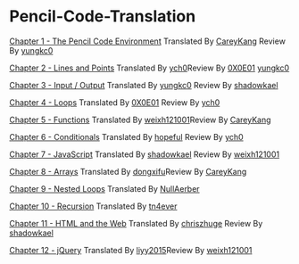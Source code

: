 # Pencil-Code-Translation

[Chapter 1 - The Pencil Code Environment](http://manual.pencilcode.net/home/pdf/101-Chapter1.pdf)
Translated By [CareyKang](https://github.com/CareyKang) Review By [yungkc0](https://github.com/yungkc0)

[Chapter 2 - Lines and Points](http://manual.pencilcode.net/home/pdf/102-Chapter2.pdf)
Translated By [ych0](https://github.com/ych0)Review By [0X0E01](https://github.com/0X0E01) [yungkc0](https://github.com/yungkc0)

[Chapter 3 - Input / Output](http://manual.pencilcode.net/home/pdf/103-Chapter3.pdf)
Translated By [yungkc0](https://github.com/yungkc0) Review By [shadowkael](https://github.com/shadowkael)

[Chapter 4 - Loops](http://manual.pencilcode.net/home/pdf/104-Chapter4.pdf)
Translated By [0X0E01](https://github.com/0X0E01) Review By [ych0](https://github.com/ych0)

[Chapter 5 - Functions](http://manual.pencilcode.net/home/pdf/105-Chapter5.pdf)
Translated By [weixh121001](https://github.com/weixh121001)Review By [CareyKang](https://github.com/CareyKang) 

[Chapter 6 - Conditionals](http://manual.pencilcode.net/home/pdf/106-Chapter6.pdf)
Translated By [hopeful](https://github.com/hopeful0) Review By [ych0](https://github.com/ych0)

[Chapter 7 - JavaScript](http://manual.pencilcode.net/home/pdf/107-Chapter7.pdf)
Translated By [shadowkael](https://github.com/shadowkael) Review By [weixh121001](https://github.com/weixh121001)

[Chapter 8 - Arrays](http://manual.pencilcode.net/home/pdf/108-Chapter8.pdf)
Translated By [dongxifu](https://github.com/dongxifu)Review By [CareyKang](https://github.com/CareyKang) 

[Chapter 9 - Nested Loops](http://manual.pencilcode.net/home/pdf/109-Chapter9.pdf)
Translated By [NullAerber](https://github.com/NullAerber)

[Chapter 10 - Recursion](http://manual.pencilcode.net/home/pdf/110-Chapter10.pdf)
Translated By [tn4ever](https://github.com/tn4ever)

[Chapter 11 - HTML and the Web](http://manual.pencilcode.net/home/pdf/111-Chapter11.pdf)
Translated By [chriszhuge](https://github.com/chriszhuge) Review By [shadowkael](https://github.com/shadowkael)

[Chapter 12 - jQuery](http://manual.pencilcode.net/home/pdf/112-Chapter12.pdf)
Translated By [liyy2015](https://github.com/liyy2015)Review By [weixh121001](https://github.com/weixh121001)
